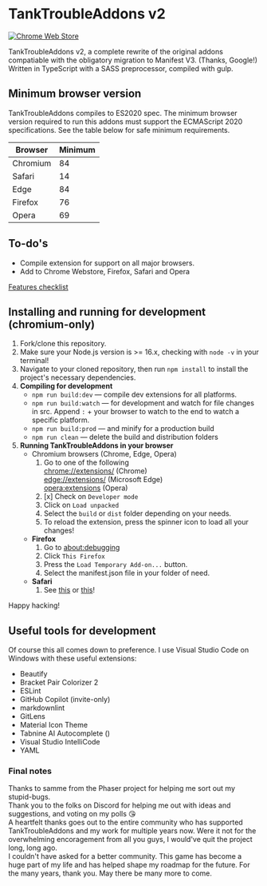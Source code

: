 # **TankTroubleAddons v2**

[![Chrome Web Store](https://img.shields.io/badge/Chrome-21262d.svg?&style=flat-square&logo=google-chrome&logoColor=c9d1d9)](https://chrome.google.com/webstore/detail/tanktroubleaddons/iaahklbbofakekcbhbjnpjbgaadhedhm)
<!--[![Apple App Store](https://img.shields.io/badge/Safari-21262d.svg?&style=flat-square&logo=safari&logoColor=c9d1d9)]()
[![Edge Addons](https://img.shields.io/badge/Edge-21262d.svg?&style=flat-square&logo=microsoft-edge&logoColor=c9d1d9)]()
[![Firefox Add-ons](https://img.shields.io/badge/Firefox-21262d.svg?&style=flat-square&logo=firefox-browser&logoColor=c9d1d9)]()
[![Opera Addons](https://img.shields.io/badge/Opera-21262d.svg?&style=flat-square&logo=opera&logoColor=c9d1d9)]()-->

TankTroubleAddons v2, a complete rewrite of the original addons compatiable with the obligatory migration to Manifest V3. (Thanks, Google!)  
Written in TypeScript with a SASS preprocessor, compiled with gulp.

## Minimum browser version

TankTroubleAddons compiles to ES2020 spec. The minimum browser version required to run this addons must support the ECMAScript 2020 specifications.
See the table below for safe minimum requirements.

| **Browser** | **Minimum** |
|-------------|-------------|
| Chromium    | 84          |
| Safari      | 14          |
| Edge        | 84          |
| Firefox     | 76          |
| Opera       | 69          |

## To-do's

- Compile extension for support on all major browsers.
- Add to Chrome Webstore, Firefox, Safari and Opera

[Features checklist](https://github.com/CommanderAnime/TankTroubleAddons/issues/1)

## Installing and running for development **(chromium-only)**

1. Fork/clone this repository.
2. Make sure your Node.js version is >= 16.x, checking with `node -v` in your terminal!
3. Navigate to your cloned repository, then run `npm install` to install the project's necessary dependencies.
4. **Compiling for development**
   - `npm run build:dev` — compile dev extensions for all platforms.
   - `npm run build:watch` — for development and watch for file changes in src. Append `:` + your browser to watch to the end to watch a specific platform.
   - `npm run build:prod` — and minify for a production build
   - `npm run clean` — delete the build and distribution folders
5. **Running TankTroubleAddons in your browser**
   - Chromium browsers (Chrome, Edge, Opera)
     1. Go to one of the following  
       [chrome://extensions/](chrome://extensions) (Chrome)  
       [edge://extensions/](edge://extensions/) (Microsoft Edge)  
       [opera:extensions](opera:extensions) (Opera)
     2. [x] Check on `Developer mode`
     3. Click on `Load unpacked`
     4. Select the `build` or `dist` folder depending on your needs.
     5. To reload the extension, press the spinner icon to load all your changes!
   - **Firefox**
     1. Go to [about:debugging](about:debugging)
     2. Click `This Firefox`
     3. Press the `Load Temporary Add-on...` button.
     4. Select the manifest.json file in your folder of need.
   - **Safari**
     1. See [this](https://stackoverflow.com/a/41543650/11452298) or [this](https://developer.apple.com/documentation/safariservices/safari_web_extensions/running_your_safari_web_extension#3744467)!

Happy hacking!

## Useful tools for development

Of course this all comes down to preference. I use Visual Studio Code on Windows with these useful extensions:

- Beautify
- Bracket Pair Colorizer 2
- ESLint
- GitHub Copilot (invite-only)
- markdownlint
- GitLens
- Material Icon Theme
- Tabnine AI Autocomplete ()
- Visual Studio IntelliCode
- YAML

### Final notes

Thanks to samme from the Phaser project for helping me sort out my stupid-bugs.  
Thank you to the folks on Discord for helping me out with ideas and suggestions, and voting on my polls 😘  
A heartfelt thanks goes out to the entire community who has supported TankTroubleAddons and my work for multiple years now. Were it not for the overwhelming encoragement from all you guys, I would've quit the project long, long ago.  
I couldn't have asked for a better community. This game has become a huge part of my life and has helped shape my roadmap for the future. For the many years, thank you. May there be many more to come.
